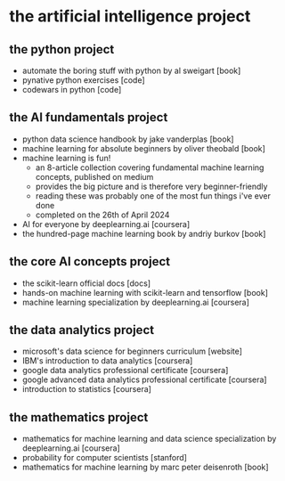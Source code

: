 # the artificial intelligence project

## the python project
* automate the boring stuff with python by al sweigart [book]
* pynative python exercises [code]
* codewars in python [code]

## the AI fundamentals project
* python data science handbook by jake vanderplas [book]
* machine learning for absolute beginners by oliver theobald [book]
* machine learning is fun!
    + an 8-article collection covering fundamental machine learning concepts, published on medium
    + provides the big picture and is therefore very beginner-friendly
    + reading these was probably one of the most fun things i've ever done
    + completed on the 26th of April 2024
* AI for everyone by deeplearning.ai [coursera]
* the hundred-page machine learning book by andriy burkov [book]

## the core AI concepts project
* the scikit-learn official docs [docs]
* hands-on machine learning with scikit-learn and tensorflow [book]
* machine learning specialization by deeplearning.ai [coursera]

## the data analytics project
* microsoft's data science for beginners curriculum [website]
* IBM's introduction to data analytics [coursera]
* google data analytics professional certificate [coursera]
* google advanced data analytics professional certificate [coursera]
* introduction to statistics [coursera]

## the mathematics project
* mathematics for machine learning and data science specialization by deeplearning.ai [coursera]
* probability for computer scientists [stanford]
* mathematics for machine learning by marc peter deisenroth [book]
